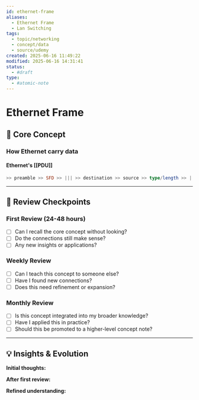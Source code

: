 ```yaml
---
id: ethernet-frame
aliases:
  - Ethernet Frame
  - Lan Switching
tags:
  - topic/networking
  - concept/data
  - source/udemy
created: 2025-06-16 11:49:22
modified: 2025-06-16 14:31:41
status:
  - #draft
type:
  - #atomic-note
---
```


# Ethernet Frame
## 🎯 Core Concept
### How Ethernet carry data
#### Ethernet's [[PDU]] 
```haskell
>> preamble >> SFD >> ||| >> destination >> source >> type/length >> ||| DATA (packet) ||| >> ethernet-tailer >>
```
---

## 🔄 Review Checkpoints

### First Review (24-48 hours)
- [ ] Can I recall the core concept without looking?
- [ ] Do the connections still make sense?
- [ ] Any new insights or applications?

### Weekly Review
- [ ] Can I teach this concept to someone else?
- [ ] Have I found new connections?
- [ ] Does this need refinement or expansion?

### Monthly Review
- [ ] Is this concept integrated into my broader knowledge?
- [ ] Have I applied this in practice?
- [ ] Should this be promoted to a higher-level concept note?

---

## 💡 Insights & Evolution
**Initial thoughts:** 

**After first review:** 

**Refined understanding:**
